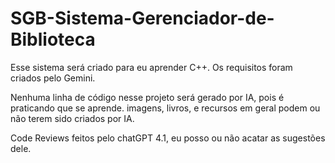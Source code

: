 # SGB-Sistema-Gerenciador-de-Biblioteca
Esse sistema será criado para eu aprender C++.
Os requisitos foram criados pelo Gemini.

Nenhuma linha de código nesse projeto será gerado por IA, pois é praticando que se aprende.
imagens, livros, e recursos em geral podem ou não terem sido criados por IA.

Code Reviews feitos pelo chatGPT 4.1, eu posso ou não acatar as sugestões dele.